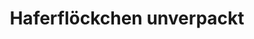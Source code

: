 ---
title: "Haferflöckchen unverpackt"
url: /mechernich/haferfloeckchen-unverpackt/
shop: Lebensmittel
---